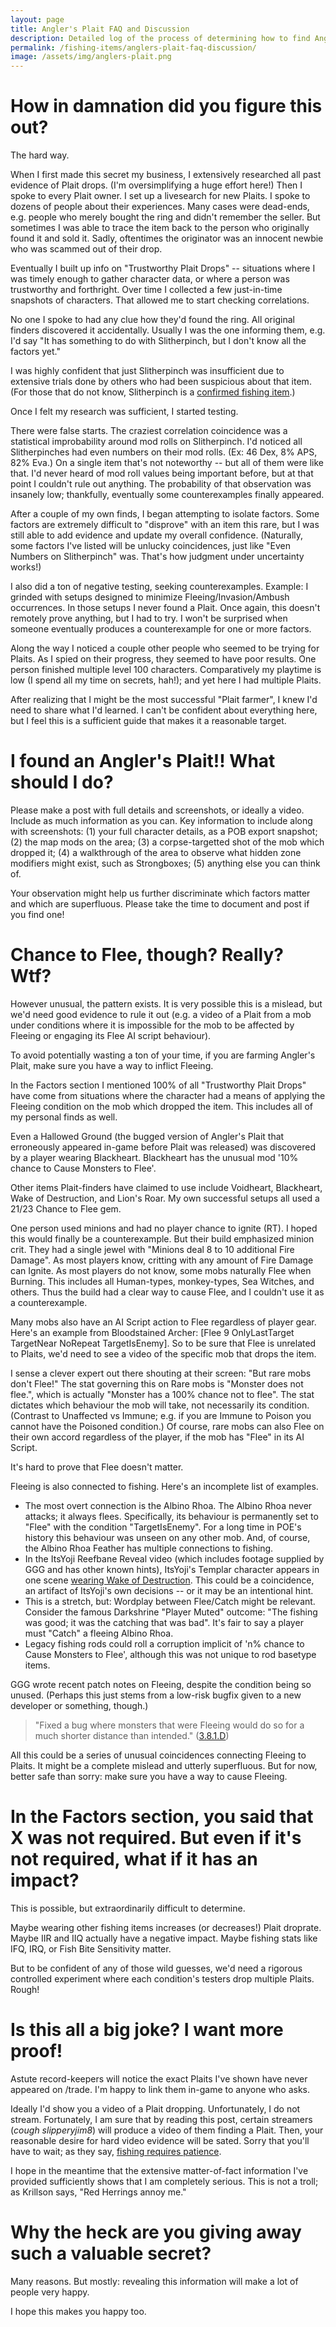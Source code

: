 ```yaml
---
layout: page
title: Angler's Plait FAQ and Discussion
description: Detailed log of the process of determining how to find Angler's Plait by u/poorFishwife
permalink: /fishing-items/anglers-plait-faq-discussion/
image: /assets/img/anglers-plait.png
---
```


# How in damnation did you figure this out?

The hard way.

When I first made this secret my business, I extensively researched all past evidence of Plait drops. (I'm oversimplifying a huge effort here!) Then I spoke to every Plait owner. I set up a livesearch for new Plaits. I spoke to dozens of people about their experiences. Many cases were dead-ends, e.g. people who merely bought the ring and didn't remember the seller. But sometimes I was able to trace the item back to the person who originally found it and sold it. Sadly, oftentimes the originator was an innocent newbie who was scammed out of their drop.

Eventually I built up info on "Trustworthy Plait Drops" -- situations where I was timely enough to gather character data, or where a person was trustworthy and forthright. Over time I collected a few just-in-time snapshots of characters. That allowed me to start checking correlations.

No one I spoke to had any clue how they'd found the ring. All original finders discovered it accidentally. Usually I was the one informing them, e.g. I'd say "It has something to do with Slitherpinch, but I don't know all the factors yet."

I was highly confident that just Slitherpinch was insufficient due to extensive trials done by others who had been suspicious about that item. (For those that do not know, Slitherpinch is a [confirmed fishing item](/fishing-items#slitherpinch-bronzescale-gauntlets).)

Once I felt my research was sufficient, I started testing.

There were false starts. The craziest correlation coincidence was a statistical improbability around mod rolls on Slitherpinch. I'd noticed all Slitherpinches had even numbers on their mod rolls. (Ex: 46 Dex, 8% APS, 82% Eva.) On a single item that's not noteworthy -- but all of them were like that. I'd never heard of mod roll values being important before, but at that point I couldn't rule out anything. The probability of that observation was insanely low; thankfully, eventually some counterexamples finally appeared.

After a couple of my own finds, I began attempting to isolate factors. Some factors are extremely difficult to "disprove" with an item this rare, but I was still able to add evidence and update my overall confidence. (Naturally, some factors I've listed will be unlucky coincidences, just like "Even Numbers on Slitherpinch" was. That's how judgment under uncertainty works!)

I also did a ton of negative testing, seeking counterexamples. Example: I grinded with setups designed to minimize Fleeing/Invasion/Ambush occurrences. In those setups I never found a Plait. Once again, this doesn't remotely prove anything, but I had to try. I won't be surprised when someone eventually produces a counterexample for one or more factors.

Along the way I noticed a couple other people who seemed to be trying for Plaits. As I spied on their progress, they seemed to have poor results. One person finished multiple level 100 characters. Comparatively my playtime is low (I spend all my time on secrets, hah!); and yet here I had multiple Plaits.

After realizing that I might be the most successful "Plait farmer", I knew I'd need to share what I'd learned. I can't be confident about everything here, but I feel this is a sufficient guide that makes it a reasonable target.

# I found an Angler's Plait!! What should I do?

Please make a post with full details and screenshots, or ideally a video. Include as much information as you can. Key information to include along with screenshots: (1) your full character details, as a POB export snapshot; (2) the map mods on the area; (3) a corpse-targetted shot of the mob which dropped it; (4) a walkthrough of the area to observe what hidden zone modifiers might exist, such as Strongboxes; (5) anything else you can think of.

Your observation might help us further discriminate which factors matter and which are superfluous. Please take the time to document and post if you find one!

# Chance to Flee, though? Really? Wtf?

However unusual, the pattern exists. It is very possible this is a mislead, but we'd need good evidence to rule it out (e.g. a video of a Plait from a mob under conditions where it is impossible for the mob to be affected by Fleeing or engaging its Flee AI script behaviour).

To avoid potentially wasting a ton of your time, if you are farming Angler's Plait, make sure you have a way to inflict Fleeing.

In the Factors section I mentioned 100% of all "Trustworthy Plait Drops" have come from situations where the character had a means of applying the Fleeing condition on the mob which dropped the item. This includes all of my personal finds as well.

Even a Hallowed Ground (the bugged version of Angler's Plait that erroneously appeared in-game before Plait was released) was discovered by a player wearing Blackheart. Blackheart has the unusual mod '10% chance to Cause Monsters to Flee'.

Other items Plait-finders have claimed to use include Voidheart, Blackheart, Wake of Destruction, and Lion's Roar. My own successful setups all used a 21/23 Chance to Flee gem.

One person used minions and had no player chance to ignite (RT). I hoped this would finally be a counterexample. But their build emphasized minion crit. They had a single jewel with "Minions deal 8 to 10 additional Fire Damage". As most players know, critting with any amount of Fire Damage can Ignite. As most players do not know, some mobs naturally Flee when Burning. This includes all Human-types, monkey-types, Sea Witches, and others. Thus the build had a clear way to cause Flee, and I couldn't use it as a counterexample.

Many mobs also have an AI Script action to Flee regardless of player gear. Here's an example from Bloodstained Archer: [Flee 9 OnlyLastTarget TargetNear NoRepeat TargetIsEnemy]. So to be sure that Flee is unrelated to Plaits, we'd need to see a video of the specific mob that drops the item.

I sense a clever expert out there shouting at their screen: "But rare mobs don't Flee!" The stat governing this on Rare mobs is "Monster does not flee.", which is actually "Monster has a 100% chance not to flee". The stat dictates which behaviour the mob will take, not necessarily its condition. (Contrast to Unaffected vs Immune; e.g. if you are Immune to Poison you cannot have the Poisoned condition.) Of course, rare mobs can also Flee on their own accord regardless of the player, if the mob has "Flee" in its AI Script.

It's hard to prove that Flee doesn't matter.

Fleeing is also connected to fishing. Here's an incomplete list of examples.
- The most overt connection is the Albino Rhoa. The Albino Rhoa never attacks; it always flees. Specifically, its behaviour is permanently set to "Flee" with the condition "TargetIsEnemy". For a long time in POE's history this behaviour was unseen on any other mob. And, of course, the Albino Rhoa Feather has multiple connections to fishing.
- In the ItsYoji Reefbane Reveal video (which includes footage supplied by GGG and has other known hints), ItsYoji's Templar character appears in one scene [wearing Wake of Destruction](https://youtu.be/TGIF6MfC7E0?t=57). This could be a coincidence, an artifact of ItsYoji's own decisions -- or it may be an intentional hint.
- This is a stretch, but: Wordplay between Flee/Catch might be relevant. Consider the famous Darkshrine "Player Muted" outcome: "The fishing was good; it was the catching that was bad". It's fair to say a player must "Catch" a fleeing Albino Rhoa.
- Legacy fishing rods could roll a corruption implicit of 'n% chance to Cause Monsters to Flee', although this was not unique to rod basetype items.

GGG wrote recent patch notes on Fleeing, despite the condition being so unused. (Perhaps this just stems from a low-risk bugfix given to a new developer or something, though.)

> "Fixed a bug where monsters that were Fleeing would do so for a much shorter distance than intended." ([3.8.1.D](http://s3.pathofexile.com/forum/view-thread/2655286/page/1))

All this could be a series of unusual coincidences connecting Fleeing to Plaits. It might be a complete mislead and utterly superfluous. But for now, better safe than sorry: make sure you have a way to cause Fleeing.

# In the Factors section, you said that X was not required. But even if it's not required, what if it has an impact?

This is possible, but extraordinarily difficult to determine.

Maybe wearing other fishing items increases (or decreases!) Plait droprate. Maybe IIR and IIQ actually have a negative impact. Maybe fishing stats like IFQ, IRQ, or Fish Bite Sensitivity matter.

But to be confident of any of those wild guesses, we'd need a rigorous controlled experiment where each condition's testers drop multiple Plaits. Rough!

# Is this all a big joke? I want more proof!

Astute record-keepers will notice the exact Plaits I've shown have never appeared on /trade. I'm happy to link them in-game to anyone who asks.

Ideally I'd show you a video of a Plait dropping. Unfortunately, I do not stream. Fortunately, I am sure that by reading this post, certain streamers (_cough slipperyjim8_) will produce a video of them finding a Plait. Then, your reasonable desire for hard video evidence will be sated. Sorry that you'll have to wait; as they say, [fishing requires patience](https://twitter.com/pathofexile/status/1228956010854772736).

I hope in the meantime that the extensive matter-of-fact information I've provided sufficiently shows that I am completely serious. This is not a troll; as Krillson says, "Red Herrings annoy me."

# Why the heck are you giving away such a valuable secret?

Many reasons. But mostly: revealing this information will make a lot of people very happy.

I hope this makes you happy too.